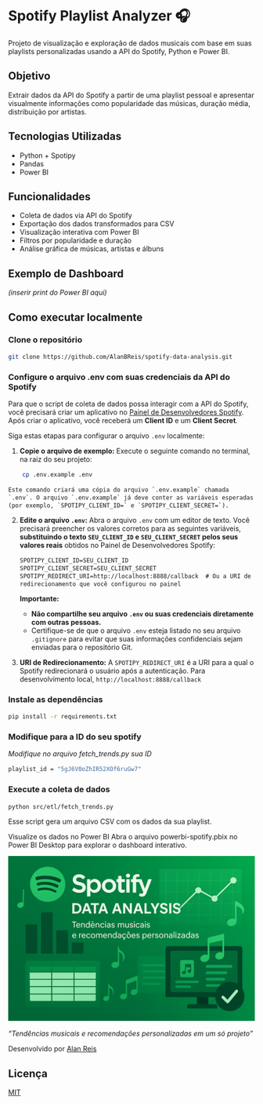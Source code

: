 # Spotify Playlist Analyzer 🎧

Projeto de visualização e exploração de dados musicais com base em suas playlists personalizadas usando a API do Spotify, Python e Power BI.

##  Objetivo

Extrair dados da API do Spotify a partir de uma playlist pessoal e apresentar visualmente informações como popularidade das músicas, duração média, distribuição por artistas.

##  Tecnologias Utilizadas

- Python + Spotipy
- Pandas
- Power BI

##  Funcionalidades

- Coleta de dados via API do Spotify
- Exportação dos dados transformados para CSV
- Visualização interativa com Power BI
- Filtros por popularidade e duração
- Análise gráfica de músicas, artistas e álbuns

##  Exemplo de Dashboard

*(inserir print do Power BI aqui)*

##  Como executar localmente

### Clone o repositório
```bash
git clone https://github.com/AlanBReis/spotify-data-analysis.git
```

### Configure o arquivo .env com suas credenciais da API do Spotify

Para que o script de coleta de dados possa interagir com a API do Spotify, você precisará criar um aplicativo no [Painel de Desenvolvedores Spotify](https://developer.spotify.com/dashboard). Após criar o aplicativo, você receberá um **Client ID** e um **Client Secret**.

Siga estas etapas para configurar o arquivo `.env` localmente:

1.  **Copie o arquivo de exemplo:** Execute o seguinte comando no terminal, na raiz do seu projeto:
```bash
    cp .env.example .env
```
    Este comando criará uma cópia do arquivo `.env.example` chamada `.env`. O arquivo `.env.example` já deve conter as variáveis esperadas (por exemplo, `SPOTIPY_CLIENT_ID=` e `SPOTIPY_CLIENT_SECRET=`).

2.  **Edite o arquivo `.env`:** Abra o arquivo `.env` com um editor de texto. Você precisará preencher os valores corretos para as seguintes variáveis, **substituindo o texto `SEU_CLIENT_ID` e `SEU_CLIENT_SECRET` pelos seus valores reais** obtidos no Painel de Desenvolvedores Spotify:

    ```
    SPOTIPY_CLIENT_ID=SEU_CLIENT_ID
    SPOTIPY_CLIENT_SECRET=SEU_CLIENT_SECRET
    SPOTIPY_REDIRECT_URI=http://localhost:8888/callback  # Ou a URI de redirecionamento que você configurou no painel
    ```

    **Importante:**

    * **Não compartilhe seu arquivo `.env` ou suas credenciais diretamente com outras pessoas.**
    * Certifique-se de que o arquivo `.env` esteja listado no seu arquivo `.gitignore` para evitar que suas informações confidenciais sejam enviadas para o repositório Git.

3.  **URI de Redirecionamento:** A `SPOTIPY_REDIRECT_URI` é a URI para a qual o Spotify redirecionará o usuário após a autenticação. Para desenvolvimento local, `http://localhost:8888/callback`


### Instale as dependências
```bash
pip install -r requirements.txt
```

### Modifique para a ID do seu spotify
*Modifique no arquivo fetch_trends.py sua ID*

```bash
playlist_id = "5gJ6V0oZhIR52XOf6ruGw7"
```


### Execute a coleta de dados

```bash
python src/etl/fetch_trends.py
```

Esse script gera um arquivo CSV com os dados da sua playlist.

Visualize os dados no Power BI
Abra o arquivo powerbi-spotify.pbix no Power BI Desktop para explorar o dashboard interativo.


![thumbnail](images/thumbnail-spotify-data-analysis.png)

_“Tendências musicais e recomendações personalizadas em um só projeto”_


Desenvolvido por  [Alan Reis](https://www.linkedin.com/in/alanbrreis/) 

## Licença

[MIT](https://choosealicense.com/licenses/mit/)


